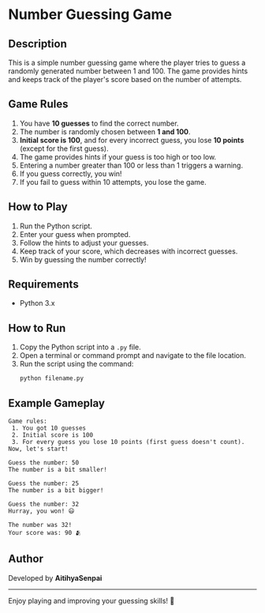 # Number Guessing Game

## Description
This is a simple number guessing game where the player tries to guess a randomly generated number between 1 and 100. The game provides hints and keeps track of the player's score based on the number of attempts.

## Game Rules
1. You have **10 guesses** to find the correct number.
2. The number is randomly chosen between **1 and 100**.
3. **Initial score is 100**, and for every incorrect guess, you lose **10 points** (except for the first guess).
4. The game provides hints if your guess is too high or too low.
5. Entering a number greater than 100 or less than 1 triggers a warning.
6. If you guess correctly, you win!
7. If you fail to guess within 10 attempts, you lose the game.

## How to Play
1. Run the Python script.
2. Enter your guess when prompted.
3. Follow the hints to adjust your guesses.
4. Keep track of your score, which decreases with incorrect guesses.
5. Win by guessing the number correctly!

## Requirements
- Python 3.x

## How to Run
1. Copy the Python script into a `.py` file.
2. Open a terminal or command prompt and navigate to the file location.
3. Run the script using the command:
   ```bash
   python filename.py
   ```

## Example Gameplay
```
Game rules:
 1. You got 10 guesses
 2. Initial score is 100
 3. For every guess you lose 10 points (first guess doesn't count).
Now, let's start!

Guess the number: 50
The number is a bit smaller!

Guess the number: 25
The number is a bit bigger!

Guess the number: 32
Hurray, you won! 😃

The number was 32!
Your score was: 90 🫂
```

## Author
Developed by **AitihyaSenpai**

---

Enjoy playing and improving your guessing skills! 🎉

